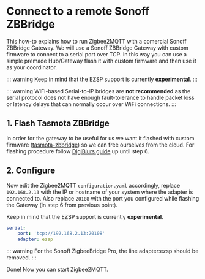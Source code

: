 # Connect to a remote Sonoff ZBBridge

This how-to explains how to run Zigbee2MQTT with a comercial Sonoff ZBBridge Gateway.
We will use a Sonoff ZBBridge Gateway with custom firmware to connect to a serial port over TCP.
In this way you can use a simple premade Hub/Gateway flash it with custom firmware and then use it as your coordinator.

::: warning
Keep in mind that the EZSP support is currently **experimental**.
:::

::: warning
WiFi-based Serial-to-IP bridges are **not recommended** as the serial protocol does not have enough fault-tolerance to handle packet loss or latency delays that can normally occur over WiFi connections.
:::

## 1. Flash Tasmota ZBBridge
In order for the gateway to be useful for us we want it flashed with custom firmware ([tasmota-zbbridge](https://tasmota.github.io/docs/Zigbee/)) so we can free ourselves from the cloud.
For flashing procedure follow [DigiBlurs guide](https://www.digiblur.com/2020/07/how-to-use-sonoff-zigbee-bridge-with.html) up until step 6.


## 2. Configure
Now edit the Zigbee2MQTT `configuration.yaml` accordingly, replace `192.168.2.13` with the IP or hostname of your system where the adapter is connected to. Also replace `20108` with the port you configured while flashing the Gateway (in step 6 from previous point).

Keep in mind that the EZSP support is currently **experimental**.

```yaml
serial:
    port: 'tcp://192.168.2.13:20108'
    adapter: ezsp
```

::: warning
For the Sonoff ZigbeeBridge Pro, the line adapter:ezsp should be removed.
:::

Done! Now you can start Zigbee2MQTT.
